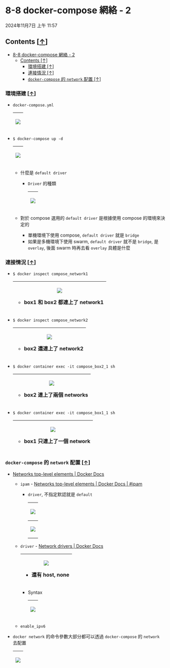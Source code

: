 <!-- This md file is originally converted from onenote -->

# 8-8 docker-compose 網絡 - 2

2024年11月7日
上午 11:57

## Contents [[↑](#8-8-docker-compose-網絡---2)]

- [8-8 docker-compose 網絡 - 2](#8-8-docker-compose-網絡---2)
  - [Contents \[↑\]](#contents-)
    - [環境搭建 \[↑\]](#環境搭建-)
    - [連接情況 \[↑\]](#連接情況-)
    - [`docker-compose` 的 `network` 配置 \[↑\]](#docker-compose-的-network-配置-)

### 環境搭建 [[↑](#8-8-docker-compose-網絡---2)]

- `docker-compose.yml`

  <table>
    <colgroup>
      <col style="width: 100%" />
    </colgroup>
    <thead>
      <tr class="header">
        <th>
          <p><img src="assets/007_8-8_docker-compose_網絡_-_2_000.png" /></p>
        </th>
      </tr>
    </thead>
    <tbody>
    </tbody>
  </table>

- `$ docker-compose up -d`

  <table>
    <colgroup>
      <col style="width: 100%" />
    </colgroup>
    <thead>
      <tr class="header">
        <th>
          <p><img src="assets/007_8-8_docker-compose_網絡_-_2_001.png" /></p>
        </th>
      </tr>
    </thead>
    <tbody>
    </tbody>
  </table>

  - 什麼是 `default driver`

    - `Driver` 的種類

      <table>
        <colgroup>
          <col style="width: 100%" />
        </colgroup>
        <thead>
          <tr class="header">
            <th>
              <p><img src="assets/007_8-8_docker-compose_網絡_-_2_002.png" /></p>
            </th>
          </tr>
        </thead>
        <tbody>
        </tbody>
      </table>

  - 對於 compose 選用的 `default driver` 是根據使用 compose 的環境來決定的
    - 單機環境下使用 compose, `default driver` 就是 `bridge`
    - 如果是多機環境下使用 swarm, `default driver` 就不是 `bridge`, 是 `overlay`, 後面 swarm 時再去看 `overlay` 具體是什麼

### 連接情況 [[↑](#8-8-docker-compose-網絡---2)]

- `$ docker inspect compose_network1`

  <table>
    <colgroup>
      <col style="width: 100%" />
    </colgroup>
    <thead>
      <tr class="header">
        <th>
          <p><img src="assets/007_8-8_docker-compose_網絡_-_2_003.png" /></p>
          <ul class="incremental">
            <li>
              <p>box1 和 box2 都連上了 network1</p>
            </li>
          </ul>
        </th>
      </tr>
    </thead>
    <tbody>
    </tbody>
  </table>

- `$ docker inspect compose_network2`

  <table>
    <colgroup>
      <col style="width: 100%" />
    </colgroup>
    <thead>
      <tr class="header">
        <th>
          <p><img src="assets/007_8-8_docker-compose_網絡_-_2_004.png" /></p>
          <ul class="incremental">
            <li>
              <p>box2 還連上了 network2</p>
            </li>
          </ul>
        </th>
      </tr>
    </thead>
    <tbody>
    </tbody>
  </table>

- `$ docker container exec -it compose_box2_1 sh`

  <table>
    <colgroup>
      <col style="width: 100%" />
    </colgroup>
    <thead>
      <tr class="header">
        <th>
          <p><img src="assets/007_8-8_docker-compose_網絡_-_2_005.png" /></p>
          <ul class="incremental">
            <li>
              <p>box2 連上了兩個 networks</p>
            </li>
          </ul>
        </th>
      </tr>
    </thead>
    <tbody>
    </tbody>
  </table>

- `$ docker container exec -it compose_box1_1 sh`

  <table>
    <colgroup>
      <col style="width: 100%" />
    </colgroup>
    <thead>
      <tr class="header">
        <th>
          <p><img src="assets/007_8-8_docker-compose_網絡_-_2_006.png" /></p>
          <ul class="incremental">
            <li>
              <p>box1 只連上了一個 network</p>
            </li>
          </ul>
        </th>
      </tr>
    </thead>
    <tbody>
    </tbody>
  </table>

### `docker-compose` 的 `network` 配置 [[↑](#8-8-docker-compose-網絡---2)]

- [Networks top-level elements \| Docker Docs](https://docs.docker.com/reference/compose-file/networks/)
  - `ipam` - [Networks top-level elements \| Docker Docs \| \#ipam](https://docs.docker.com/reference/compose-file/networks/#ipam)
    - `driver`, 不指定默認就是 `default`

      <table>
        <colgroup>
          <col style="width: 100%" />
        </colgroup>
        <thead>
          <tr class="header">
            <th>
              <p><img src="assets/007_8-8_docker-compose_網絡_-_2_007.png" /></p>
            </th>
          </tr>
        </thead>
        <tbody>
          <tr class="odd">
            <td>
              <p><img src="assets/007_8-8_docker-compose_網絡_-_2_008.png" /></p>
            </td>
          </tr>
        </tbody>
      </table>

  - `driver` - [Network drivers \| Docker Docs](https://docs.docker.com/engine/network/drivers/)

    <table>
      <colgroup>
        <col style="width: 100%" />
      </colgroup>
      <thead>
        <tr class="header">
          <th>
            <p><img src="assets/007_8-8_docker-compose_網絡_-_2_009.png" /></p>
            <ul class="incremental">
              <li>
                <p>還有 host, none</p>
              </li>
            </ul>
          </th>
        </tr>
      </thead>
      <tbody>
      </tbody>
    </table>

    - Syntax

      <table>
        <colgroup>
          <col style="width: 100%" />
        </colgroup>
        <thead>
          <tr class="header">
            <th>
              <p><img src="assets/007_8-8_docker-compose_網絡_-_2_010.png" /></p>
            </th>
          </tr>
        </thead>
        <tbody>
        </tbody>
      </table>

  - `enable_ipv6`

- `docker network` 的命令參數大部分都可以透過 `docker-compose` 的 `network` 去配置

  <table>
    <colgroup>
      <col style="width: 100%" />
    </colgroup>
    <thead>
      <tr class="header">
        <th>
          <p><img src="assets/007_8-8_docker-compose_網絡_-_2_011.png" /></p>
        </th>
      </tr>
    </thead>
    <tbody>
    </tbody>
  </table>
